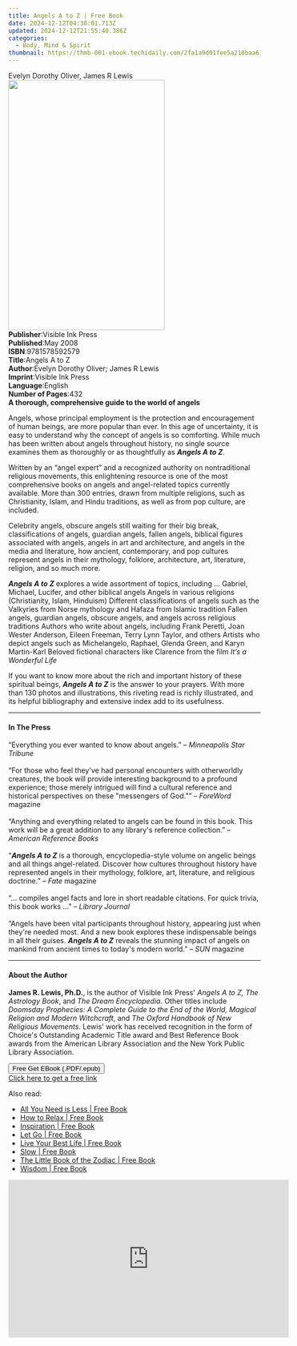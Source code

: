 ```yaml
---
title: Angels A to Z | Free Book
date: 2024-12-12T04:30:01.713Z
updated: 2024-12-12T21:55:40.386Z
categories:
  - Body, Mind & Spirit
thumbnail: https://thmb-001-ebook.techidaily.com/2fa1a9d01fee5a210baa617368c756b6f0c164919781b354002605a46bfa4dc2.jpg
---
```

<main id="book-container">
  <div class="flex flex-col">
    <div class="book-brief flex-1 py-6 px-4 sm:p-6 md:py-10 md:px-8">
      <!-- brief-->
      <div class="book-brief-main">Evelyn Dorothy Oliver, James R Lewis</div>
    </div>
    <div
      class="book-meta-info flex-1 grid gap-4 col-start-1 col-end-3 row-start-1 sm:mb-6 sm:grid-cols-4 lg:gap-6 lg:col-start-2 lg:row-end-6 lg:row-span-6 lg:mb-0"
    >
      <div
        class="book-meta-info-left place-content-center mt-4 p-4 text-sm leading-6 col-start-2 col-span-2 dark:text-slate-400"
      >
        <img
          class="w-full h-500 object-cover rounded-lg sm:h-255 sm:col-span-2 lg:col-span-full"
          src="https://img-001-ebook.techidaily.com/a7b43b50702d74456aea725f8cc0a6494a2759c5fb112a524a867a9d58cabbb8.jpg"
          alt=""
          width="312"
          height="500"
        />
      </div>
      <div
        class="book-meta-info-right mt-2 col-start-1 row-start-2 col-span-3 self-center"
      >
        <!-- meta data  -->
        <div class="flex flex-col px-4 md:px-8">
          <div class="flex-1">
            <strong>Publisher</strong>:<span class="px-2"
              >Visible Ink Press</span
            >
          </div>
          <div class="flex-1">
            <strong>Published</strong>:<span class="px-2">May 2008</span>
          </div>
          <div class="flex-1">
            <strong>ISBN</strong>:<span class="px-2">9781578592579</span>
          </div>
          <div class="flex-1">
            <strong>Title</strong>:<span class="px-2">Angels A to Z</span>
          </div>
          <div class="flex-1">
            <strong>Author</strong>:<span class="px-2"
              >Evelyn Dorothy Oliver; James R Lewis</span
            >
          </div>
          <div class="flex-1">
            <strong>Imprint</strong>:<span class="px-2">Visible Ink Press</span>
          </div>
          <div class="flex-1">
            <strong>Language</strong>:<span class="px-2">English</span>
          </div>
          <div class="flex-1">
            <strong>Number of Pages</strong>:<span class="px-2">432</span>
          </div>
        </div>
      </div>
    </div>
    <div class="book-description flex-1 py-6 px-4 sm:p-6 md:py-10 md:px-8">
      <div class="book-description-main">
        <div accordion-content="" id="description">
          <b>A thorough, comprehensive guide to the world of angels</b>
          <p>
            Angels, whose principal employment is the protection and
            encouragement of human beings, are more popular than ever. In this
            age of uncertainty, it is easy to understand why the concept of
            angels is so comforting. While much has been written about angels
            throughout history, no single source examines them as thoroughly or
            as thoughtfully as <b><i>Angels A to Z</i></b
            >.
          </p>
          <p>
            Written by an “angel expert” and a recognized authority on
            nontraditional religious movements, this enlightening resource is
            one of the most comprehensive books on angels and angel-related
            topics currently available. More than 300 entries, drawn from
            multiple religions, such as Christianity, Islam, and Hindu
            traditions, as well as from pop culture, are included.
          </p>
          <p>
            Celebrity angels, obscure angels still waiting for their big break,
            classifications of angels, guardian angels, fallen angels, biblical
            figures associated with angels, angels in art and architecture, and
            angels in the media and literature, how ancient, contemporary, and
            pop cultures represent angels in their mythology, folklore,
            architecture, art, literature, religion, and so much more.
          </p>
          <p>
            <b><i>Angels A to Z</i></b> explores a wide assortment of topics,
            including … Gabriel, Michael, Lucifer, and other biblical angels
            Angels in various religions (Christianity, Islam, Hinduism)
            Different classifications of angels such as the Valkyries from Norse
            mythology and Hafaza from Islamic tradition Fallen angels, guardian
            angels, obscure angels, and angels across religious traditions
            Authors who write about angels, including Frank Peretti, Joan Wester
            Anderson, Eileen Freeman, Terry Lynn Taylor, and others Artists who
            depict angels such as Michelangelo, Raphael, Glenda Green, and Karyn
            Martin-Karl Beloved fictional characters like Clarence from the film
            <i>It’s a Wonderful Life</i>
          </p>
          <p>
            If you want to know more about the rich and important history of
            these spiritual beings, <b><i>Angels A to Z</i></b> is the answer to
            your prayers. With more than 130 photos and illustrations, this
            riveting read is richly illustrated, and its helpful bibliography
            and extensive index add to its usefulness.
          </p>
        </div>
        <div class="accordion-fader"></div>
      </div>
    </div>
    <div class="book-excerpts flex-1 py-6 px-4 sm:p-6 md:py-10 md:px-8">
      <!-- excerpts-->
      <div class="book-excerpts-main">
        <hr />
        <h4 class="placeholder placeholder-heading">
          <span>In The Press</span>
        </h4>
        <p>
          “Everything you ever wanted to know about angels.” –
          <i>Minneapolis Star Tribune</i><br /><br />“For those who feel they've
          had personal encounters with otherworldly creatures, the book will
          provide interesting background to a profound experience; those merely
          intrigued will find a cultural reference and historical perspectives
          on these "messengers of God."” –
          <i>ForeWord</i> magazine<br /><br />“Anything and everything related
          to angels can be found in this book. This work will be a great
          addition to any library's reference collection.” –
          <i>American Reference Books</i><br /><br />“<b
            ><i>Angels A to Z</i></b
          >
          is a thorough, encyclopedia-style volume on angelic beings and all
          things angel-related. Discover how cultures throughout history have
          represented angels in their mythology, folklore, art, literature, and
          religious doctrine.” – <i>Fate</i> magazine<br /><br />“… compiles
          angel facts and lore in short readable citations. For quick trivia,
          this book works …” – <i>Library Journal</i><br /><br />“Angels have
          been vital participants throughout history, appearing just when
          they're needed most. And a new book explores these indispensable
          beings in all their guises. <b><i>Angels A to Z</i></b> reveals the
          stunning impact of angels on mankind from ancient times to today's
          modern world.” – <i>SUN</i> magazine
        </p>
      </div>
    </div>
    <div class="book-about-author flex-1 py-6 px-4 sm:p-6 md:py-10 md:px-8">
      <!-- about author-->
      <div class="book-main-author-main">
        <hr />
        <h4 class="placeholder placeholder-heading">
          <span>About the Author</span>
        </h4>
        <p>
          <b>James R. Lewis, Ph.D.</b>, is the author of Visible Ink Press'
          <i>Angels A to Z, The Astrology Book</i>, and
          <i>The Dream Encyclopedia</i>. Other titles include
          <i
            >Doomsday Prophecies: A Complete Guide to the End of the World,
            Magical Religion and Modern Witchcraft</i
          >, and <i>The Oxford Handbook of New Religious Movements</i>. Lewis'
          work has received recognition in the form of Choice's Outstanding
          Academic Title award and Best Reference Book awards from the American
          Library Association and the New York Public Library Association.
        </p>
      </div>
    </div>
    <div class="book-free-get flex-1 py-6 px-4 sm:p-6 md:py-10 md:px-8">
      <button
        id="btn-free-get"
        class="bg-blue-500 hover:bg-blue-700 text-white font-bold py-2 px-4 rounded"
      >
        Free Get EBook (.PDF/.epub)
      </button>
      <div id="countdown-display" class="px-2 text-lg mt-2"></div>
      <a
        id="free-link"
        class="hidden bg-blue-500 hover:bg-blue-700 text-white font-bold py-2 px-4 rounded"
        href="https://www.ebooks.com/en-us/book/96489569/angels-a-to-z/evelyn-dorothy-oliver/"
        target="_blank"
        >Click here to get a free link</a
      >
    </div>
    <script>
      let countdownTime = 0;
      let countdownInterval = null;
      document
        .getElementById('btn-free-get')
        .addEventListener('click', startCountdown);
      function startCountdown() {
        countdownTime = new Date().getTime() + 60000 * 3;
        countdownInterval = setInterval(updateCountdown, 1000);
        document.getElementById('btn-free-get').disabled = true;
        document
          .getElementById('btn-free-get')
          .classList.add('bg-gray-500', 'cursor-not-allowed');
      }
      function updateCountdown() {
        let currentTime = new Date().getTime();
        let timeLeft = countdownTime - currentTime;
        let secondsLeft = Math.floor(timeLeft / 1000);
        document.getElementById('countdown-display').innerHTML =
          `Remaining time: ${secondsLeft} seconds.`;
        if (secondsLeft <= 0) {
          clearInterval(countdownInterval);
          document.getElementById('btn-free-get').classList.add('hidden');
          document.getElementById('free-link').classList.remove('hidden');
          document.getElementById('countdown-display').innerHTML = '';
        }
      }
    </script>
  </div>
</main>

<ins class="adsbygoogle"
      style="display:block"
      data-ad-client="ca-pub-7571918770474297"
      data-ad-slot="8358498916"
      data-ad-format="auto"
      data-full-width-responsive="true"></ins>
    

<span class="atpl-alsoreadstyle">Also read:</span>
<div><ul>
<li><a href="https://novels-ebooks.techidaily.com/210762192-9781787830783-all-you-need-is-less/"><u>All You Need is Less | Free Book</u></a></li>
<li><a href="https://novels-ebooks.techidaily.com/210762205-9781786858856-how-to-relax/"><u>How to Relax | Free Book</u></a></li>
<li><a href="https://novels-ebooks.techidaily.com/210762230-9781786857422-inspiration/"><u>Inspiration | Free Book</u></a></li>
<li><a href="https://novels-ebooks.techidaily.com/210762191-9781787830578-let-go/"><u>Let Go | Free Book</u></a></li>
<li><a href="https://novels-ebooks.techidaily.com/210762197-9781787830486-live-your-best-life/"><u>Live Your Best Life | Free Book</u></a></li>
<li><a href="https://novels-ebooks.techidaily.com/210762201-9781786858887-slow/"><u>Slow | Free Book</u></a></li>
<li><a href="https://novels-ebooks.techidaily.com/210762207-9781786859334-the-little-book-of-the-zodiac/"><u>The Little Book of the Zodiac | Free Book</u></a></li>
<li><a href="https://novels-ebooks.techidaily.com/210762234-9781786857453-wisdom/"><u>Wisdom | Free Book</u></a></li>
</ul></div>

<!-- affiliate ads begin -->
<iframe width="560" height="315" src="https://www.youtube.com/embed/Iz2LYWd8EqI?si=G_3CqFRAmeVPczjj" title="YouTube video player" frameborder="0" allow="accelerometer; autoplay; clipboard-write; encrypted-media; gyroscope; picture-in-picture; web-share" referrerpolicy="strict-origin-when-cross-origin" allowfullscreen></iframe>
<!-- affiliate ads end -->

